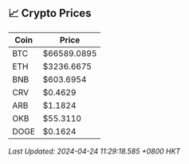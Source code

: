 ## 📈 Crypto Prices

| Coin | Price |
| ---- | ----- |
| BTC | $66589.0895 |
| ETH | $3236.6675 |
| BNB | $603.6954 |
| CRV | $0.4629 |
| ARB | $1.1824 |
| OKB | $55.3110 |
| DOGE | $0.1624 |

_Last Updated: 2024-04-24 11:29:18.585 +0800 HKT_